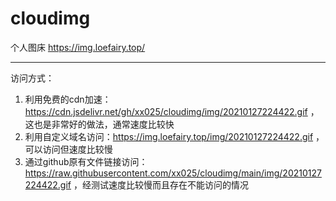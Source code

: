 # cloudimg
个人图床
https://img.loefairy.top/

---


访问方式：

1. 利用免费的cdn加速：https://cdn.jsdelivr.net/gh/xx025/cloudimg/img/20210127224422.gif ，这也是非常好的做法，通常速度比较快  
2. 利用自定义域名访问：https://img.loefairy.top/img/20210127224422.gif ，可以访问但速度比较慢  
3. 通过github原有文件链接访问：https://raw.githubusercontent.com/xx025/cloudimg/main/img/20210127224422.gif ，经测试速度比较慢而且存在不能访问的情况


